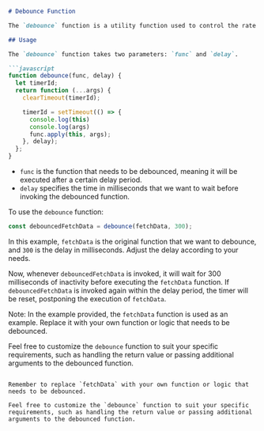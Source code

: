 
```markdown
# Debounce Function

The `debounce` function is a utility function used to control the rate at which a function is called, particularly in scenarios where frequent or rapid invocations need to be throttled or limited. This can be useful in scenarios like handling user input or reducing the number of API requests.

## Usage

The `debounce` function takes two parameters: `func` and `delay`.

```javascript
function debounce(func, delay) {
  let timerId;
  return function (...args) {
    clearTimeout(timerId);

    timerId = setTimeout(() => {
      console.log(this)
      console.log(args)
      func.apply(this, args);
    }, delay);
  };
}
```

- `func` is the function that needs to be debounced, meaning it will be executed after a certain delay period.
- `delay` specifies the time in milliseconds that we want to wait before invoking the debounced function.

To use the `debounce` function:

```javascript
const debouncedFetchData = debounce(fetchData, 300);
```

In this example, `fetchData` is the original function that we want to debounce, and `300` is the delay in milliseconds. Adjust the delay according to your needs.

Now, whenever `debouncedFetchData` is invoked, it will wait for 300 milliseconds of inactivity before executing the `fetchData` function. If `debouncedFetchData` is invoked again within the delay period, the timer will be reset, postponing the execution of `fetchData`.

Note: In the example provided, the `fetchData` function is used as an example. Replace it with your own function or logic that needs to be debounced.

Feel free to customize the `debounce` function to suit your specific requirements, such as handling the return value or passing additional arguments to the debounced function.
```

Remember to replace `fetchData` with your own function or logic that needs to be debounced.

Feel free to customize the `debounce` function to suit your specific requirements, such as handling the return value or passing additional arguments to the debounced function.
```